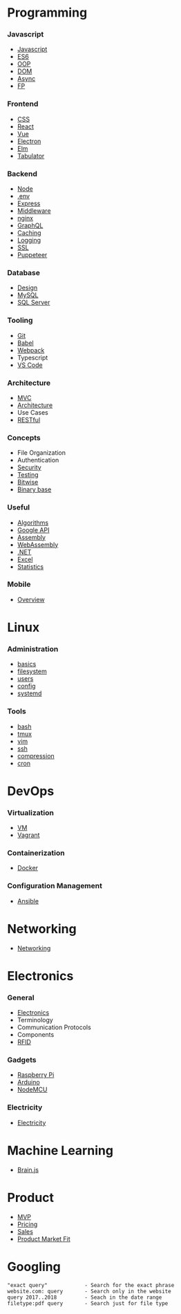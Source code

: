 # Programming

### Javascript

-   [Javascript](./topics/javascript.md)
-   [ES6](./topics/es6.md)
-   [OOP](./topics/oop.md)
-   [DOM](./topics/dom.md)
-   [Async](./topics/async.md)
-   [FP](./topics/fp.md)

### Frontend

-   [CSS](./topics/css.md)
-   [React](./topics/react.md)
-   [Vue](./topics/vue.md)
-   [Electron](./topics/electron.md)
-   [Elm](./topics/elm.md)
-   [Tabulator](./topics/tabulator.md)

### Backend

-   [Node](./topics/node.md)
-   [.env](./topics/dotenv.md)
-   [Express](./topics/express.md)
-   [Middleware](./topics/middleware.md)
-   [nginx](./topics/nginx.md)
-   [GraphQL](./topics/graphql.md)
-   [Caching](./topics/caching.md)
-   [Logging](./topics/logging.md)
-   [SSL](./topics/ssl.md)
-   [Puppeteer](./topics/puppeteer.md)

### Database

-   [Design](./topics/dbdesign.md)
-   [MySQL](./topics/mysql.md)
-   [SQL Server](./topics/mssql.md)

### Tooling

-   [Git](./topics/git.md)
-   [Babel](./topics/babel.md)
-   [Webpack](./topics/webpack.md)
-   Typescript
-   [VS Code](./topics/vscode.md)

### Architecture

-   [MVC](./topics/mvc.md)
-   [Architecture](./topics/architecture.md)
-   Use Cases
-   [RESTful](./topics/restful.md)

### Concepts

-   File Organization
-   Authentication
-   [Security](./topics/security.md)
-   [Testing](./topics/testing.md)
-   [Bitwise](./topics/bitwise.md)
-   [Binary base](./topics/base.md)

### Useful

-   [Algorithms](./topics/algos.md)
-   [Google API](./topics/googleapi.md)
-   [Assembly](./topics/assembly.md)
-   [WebAssembly](./topics/wasm.md)
-   [.NET](./topics/dotnet.md)
-   [Excel](./topics/excel.md)
-   [Statistics](./topics/stats.md)

### Mobile

-   [Overview](./topics/mobile.md)

# Linux

### Administration

-   [basics](./topics/linux.md)
-   [filesystem](./topics/filesystem.md)
-   [users](./topics/users.md)
-   [config](./topics/config.md)
-   [systemd](./topics/systemd.md)

### Tools

-   [bash](./topics/bash.md)
-   [tmux](./topics/tmux.md)
-   [vim](./topics/vim.md)
-   [ssh](./topics/ssh.md)
-   [compression](./topics/compression.md)
-   [cron](./topics/cron.md)

# DevOps

### Virtualization

-   [VM](./topics/vm.md)
-   [Vagrant](./topics/vagrant.md)

### Containerization

-   [Docker](./topics/docker.md)

### Configuration Management

-   [Ansible](./topics/ansible.md)

# Networking

-   [Networking](./topics/networking.md)

# Electronics

### General

-   [Electronics](./topics/electronics.md)
-   Terminology
-   Communication Protocols
-   Components
-   [RFID](./topics/rfid.md)

### Gadgets

-   [Raspberry Pi](./topics/raspberrypi.md)
-   [Arduino](./topics/arduino.md)
-   [NodeMCU](./topics/nodemcu.md)

### Electricity

-   [Electricity](./topics/electricity.md)

# Machine Learning

-   [Brain.js](./topics/brainjs.md)

# Product

-   [MVP](./topics/productMVP.md)
-   [Pricing](./topics/productPricing.md)
-   [Sales](./topics/productSales.md)
-   [Product Market Fit](./topics/productMarketFit.md)

# Googling

```
"exact query"            - Search for the exact phrase
website.com: query       - Search only in the website
query 2017..2018         - Seach in the date range
filetype:pdf query       - Search just for file type
```
